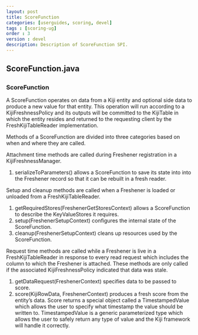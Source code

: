 ```yaml
---
layout: post
title: ScoreFunction
categories: [userguides, scoring, devel]
tags : [scoring-ug]
order : 3
version : devel
description: Description of ScoreFunction SPI.
---
```


<div id="accordion-container">
  <h2 class="accordion-header"> ScoreFunction.java </h2>
    <div class="accordion-content">
    <script src="http://gist-it.appspot.com/github/kijiproject/kiji-scoring/raw/{{site.scoring_devel_branch}}/src/main/java/org/kiji/scoring/ScoreFunction.java"> </script>
  </div>
</div>

<h3 style="margin-top:0px;padding-top:10px;"> ScoreFunction </h3>
A ScoreFunction operates on data from a Kiji entity and optional side data to produce a new value for that entity. This operation will run according to a KijiFreshnessPolicy and its outputs will be committed to the KijiTable in which the entity resides and returned to the requesting client by the FreshKijiTableReader implementation.

Methods of a ScoreFunction are divided into three categories based on when and where they are called.

Attachment time methods are called during Freshener registration in a KijiFreshnessManager.

1. serializeToParameters() allows a ScoreFunction  to save its state into into the Freshener record so that it can be rebuilt in a fresh reader.

Setup and cleanup  methods are called when a Freshener is loaded or unloaded from a FreshKijiTableReader.

1. getRequiredStores(FreshenerGetStoresContext) allows a ScoreFunction to describe the KeyValueStores it requires.
2. setup(FreshenerSetupContext) configures the internal state of the ScoreFunction.
3. cleanup(FreshenerSetupContext) cleans up resources used by the ScoreFunction.

Request time methods are called while a Freshener is live in a FreshKijiTableReader in response to every read request which includes the column to which the Freshener is attached. These methods are only called if the associated KijiFreshnessPolicy indicated that data was stale.

1. getDataRequest(FreshenerContext) specifies data to be passed to score.
2. score(KijiRowData, FreshenerContext) produces a fresh score from the entity’s data. Score returns a special object called a TimestampedValue which allows the user to specify what timestamp the value should be written to. TimestampedValue is a generic parameterized type which allows the user to safely return any type of value and the Kiji framework will handle it correctly.

